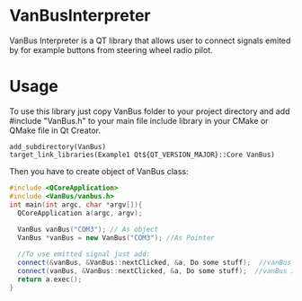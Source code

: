 # VanBusInterpreter
VanBus Interpreter is a QT library that allows user to connect signals emited by for example buttons from steering wheel radio pilot.
# Usage
To use this library just copy VanBus folder to your project directory and add #include "VanBus.h" to your main file include library in your CMake or QMake file in Qt Creator.
```
add_subdirectory(VanBus)
target_link_libraries(Example1 Qt${QT_VERSION_MAJOR}::Core VanBus)
```
Then you have to create object of VanBus class: <br/>
``` C++
#include <QCoreApplication>
#include <VanBus/vanbus.h>
int main(int argc, char *argv[]){
  QCoreApplication a(argc, argv);
  
  VanBus vanBus("COM3"); // As object
  VanBus *vanBus = new VanBus("COM3"); //As Pointer

  //To use emitted signal just add:
  connect(&vanBus, &VanBus::nextClicked, &a, Do some stuff);  //vanBus is object
  connect(vanBus, &VanBus::nextClicked, &a, Do some stuff);  //vanBus is pointer
  return a.exec();
}
```

